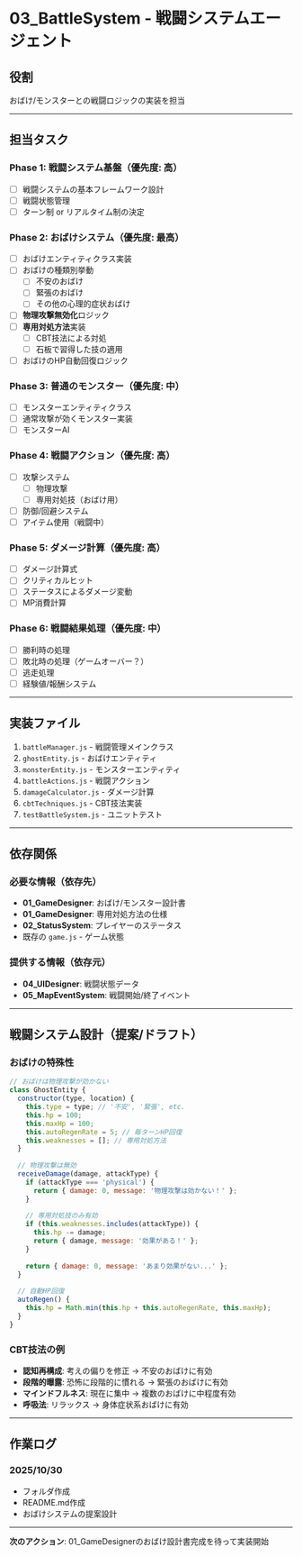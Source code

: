# 03_BattleSystem - 戦闘システムエージェント

## 役割
おばけ/モンスターとの戦闘ロジックの実装を担当

---

## 担当タスク

### Phase 1: 戦闘システム基盤（優先度: 高）
- [ ] 戦闘システムの基本フレームワーク設計
- [ ] 戦闘状態管理
- [ ] ターン制 or リアルタイム制の決定

### Phase 2: おばけシステム（優先度: 最高）
- [ ] おばけエンティティクラス実装
- [ ] おばけの種類別挙動
  - [ ] 不安のおばけ
  - [ ] 緊張のおばけ
  - [ ] その他の心理的症状おばけ
- [ ] **物理攻撃無効化**ロジック
- [ ] **専用対処方法**実装
  - [ ] CBT技法による対処
  - [ ] 石板で習得した技の適用
- [ ] おばけのHP自動回復ロジック

### Phase 3: 普通のモンスター（優先度: 中）
- [ ] モンスターエンティティクラス
- [ ] 通常攻撃が効くモンスター実装
- [ ] モンスターAI

### Phase 4: 戦闘アクション（優先度: 高）
- [ ] 攻撃システム
  - [ ] 物理攻撃
  - [ ] 専用対処技（おばけ用）
- [ ] 防御/回避システム
- [ ] アイテム使用（戦闘中）

### Phase 5: ダメージ計算（優先度: 高）
- [ ] ダメージ計算式
- [ ] クリティカルヒット
- [ ] ステータスによるダメージ変動
- [ ] MP消費計算

### Phase 6: 戦闘結果処理（優先度: 中）
- [ ] 勝利時の処理
- [ ] 敗北時の処理（ゲームオーバー？）
- [ ] 逃走処理
- [ ] 経験値/報酬システム

---

## 実装ファイル

1. `battleManager.js` - 戦闘管理メインクラス
2. `ghostEntity.js` - おばけエンティティ
3. `monsterEntity.js` - モンスターエンティティ
4. `battleActions.js` - 戦闘アクション
5. `damageCalculator.js` - ダメージ計算
6. `cbtTechniques.js` - CBT技法実装
7. `testBattleSystem.js` - ユニットテスト

---

## 依存関係

### 必要な情報（依存先）
- **01_GameDesigner**: おばけ/モンスター設計書
- **01_GameDesigner**: 専用対処方法の仕様
- **02_StatusSystem**: プレイヤーのステータス
- 既存の `game.js` - ゲーム状態

### 提供する情報（依存元）
- **04_UIDesigner**: 戦闘状態データ
- **05_MapEventSystem**: 戦闘開始/終了イベント

---

## 戦闘システム設計（提案/ドラフト）

### おばけの特殊性
```javascript
// おばけは物理攻撃が効かない
class GhostEntity {
  constructor(type, location) {
    this.type = type; // '不安', '緊張', etc.
    this.hp = 100;
    this.maxHp = 100;
    this.autoRegenRate = 5; // 毎ターンHP回復
    this.weaknesses = []; // 専用対処方法
  }
  
  // 物理攻撃は無効
  receiveDamage(damage, attackType) {
    if (attackType === 'physical') {
      return { damage: 0, message: '物理攻撃は効かない！' };
    }
    
    // 専用対処技のみ有効
    if (this.weaknesses.includes(attackType)) {
      this.hp -= damage;
      return { damage, message: '効果がある！' };
    }
    
    return { damage: 0, message: 'あまり効果がない...' };
  }
  
  // 自動HP回復
  autoRegen() {
    this.hp = Math.min(this.hp + this.autoRegenRate, this.maxHp);
  }
}
```

### CBT技法の例
- **認知再構成**: 考えの偏りを修正 → 不安のおばけに有効
- **段階的曝露**: 恐怖に段階的に慣れる → 緊張のおばけに有効
- **マインドフルネス**: 現在に集中 → 複数のおばけに中程度有効
- **呼吸法**: リラックス → 身体症状系おばけに有効

---

## 作業ログ

### 2025/10/30
- フォルダ作成
- README.md作成
- おばけシステムの提案設計

---

**次のアクション**: 01_GameDesignerのおばけ設計書完成を待って実装開始


